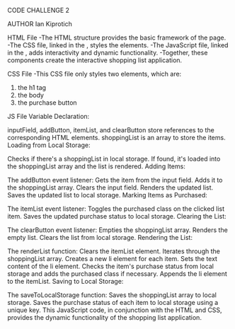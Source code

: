 CODE CHALLENGE 2

AUTHOR
Ian Kiprotich

HTML File
-The HTML structure provides the basic framework of the page.
-The CSS file, linked in the <head>, styles the elements.
-The JavaScript file, linked in the <body>, adds interactivity and dynamic functionality.
-Together, these components create the interactive shopping list application.

CSS File
-This CSS file only styles two elements, which are:
   1) the h1 tag
   2) the body
   3) the purchase button

JS File
Variable Declaration:

inputField, addButton, itemList, and clearButton store references to the corresponding HTML elements.
shoppingList is an array to store the items.
Loading from Local Storage:

Checks if there's a shoppingList in local storage.
If found, it's loaded into the shoppingList array and the list is rendered.
Adding Items:

The addButton event listener:
Gets the item from the input field.
Adds it to the shoppingList array.
Clears the input field.
Renders the updated list.
Saves the updated list to local storage.
Marking Items as Purchased:

The itemList event listener:
Toggles the purchased class on the clicked list item.
Saves the updated purchase status to local storage.
Clearing the List:

The clearButton event listener:
Empties the shoppingList array.
Renders the empty list.
Clears the list from local storage.
Rendering the List:

The renderList function:
Clears the itemList element.
Iterates through the shoppingList array.
Creates a new li element for each item.
Sets the text content of the li element.
Checks the item's purchase status from local storage and adds the purchased class if necessary.
Appends the li element to the itemList.
Saving to Local Storage:

The saveToLocalStorage function:
Saves the shoppingList array to local storage.
Saves the purchase status of each item to local storage using a unique key.
This JavaScript code, in conjunction with the HTML and CSS, provides the dynamic functionality of the shopping list application.